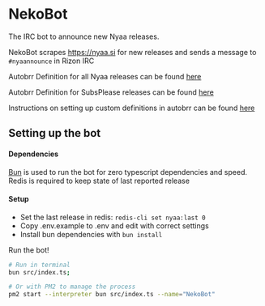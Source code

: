 # NekoBot

The IRC bot to announce new Nyaa releases.

NekoBot scrapes https://nyaa.si for new releases and sends a message to `#nyaannounce` in Rizon IRC

Autobrr Definition for all Nyaa releases can be found [here](https://raw.githubusercontent.com/Flupster/nekobot/main/definitions/nyaa.yaml)

Autobrr Definition for SubsPlease releases can be found [here](https://raw.githubusercontent.com/Flupster/nekobot/main/definitions/subsplease.yaml)

Instructions on setting up custom definitions in autobrr can be found [here](https://autobrr.com/configuration/indexers/#custom-indexer-definitions)

## Setting up the bot

#### Dependencies
[Bun](https://bun.sh/) is used to run the bot for zero typescript dependencies and speed.  
Redis is required to keep state of last reported release


#### Setup
 - Set the last release in redis: `redis-cli set nyaa:last 0`
 - Copy .env.example to .env and edit with correct settings
 - Install bun dependencies with `bun install`

Run the bot!

```bash
# Run in terminal
bun src/index.ts;
```

```bash
# Or with PM2 to manage the process
pm2 start --interpreter bun src/index.ts --name="NekoBot"
```